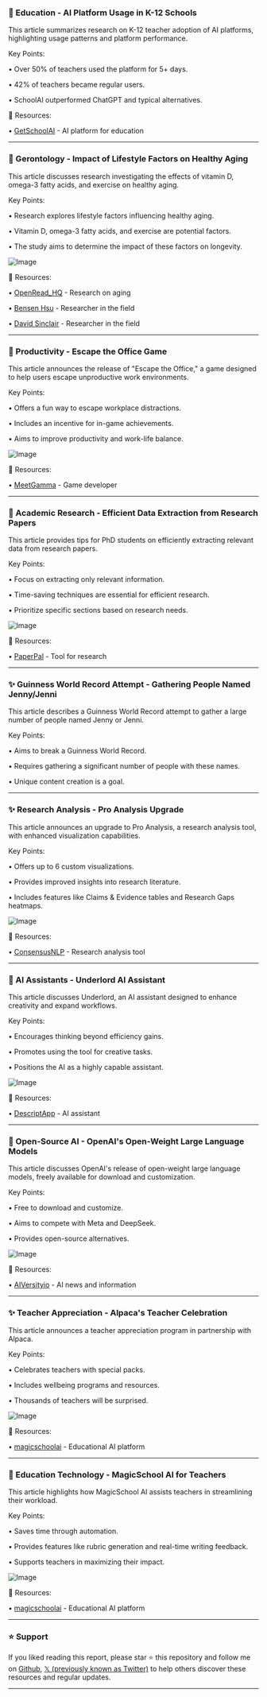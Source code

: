 ### 🤖 Education - AI Platform Usage in K-12 Schools

This article summarizes research on K-12 teacher adoption of AI platforms, highlighting usage patterns and platform performance.

Key Points:

• Over 50% of teachers used the platform for 5+ days.


• 42% of teachers became regular users.


• SchoolAI outperformed ChatGPT and typical alternatives.



🔗 Resources:

• [GetSchoolAI](https://x.com/GetSchoolAI) - AI platform for education


---
### 🤖 Gerontology -  Impact of Lifestyle Factors on Healthy Aging

This article discusses research investigating the effects of vitamin D, omega-3 fatty acids, and exercise on healthy aging.

Key Points:

• Research explores lifestyle factors influencing healthy aging.


• Vitamin D, omega-3 fatty acids, and exercise are potential factors.


• The study aims to determine the impact of these factors on longevity.



![Image](https://pbs.twimg.com/media/GyKv3zibAAA6_ua?format=jpg&name=small)

🔗 Resources:

• [OpenRead_HQ](https://x.com/OpenRead_HQ) -  Research on aging


• [Bensen Hsu](https://x.com/BensenHsu) - Researcher in the field


• [David Sinclair](https://x.com/davidasinclair) - Researcher in the field


---
### 🚀 Productivity - Escape the Office Game

This article announces the release of "Escape the Office," a game designed to help users escape unproductive work environments.

Key Points:

• Offers a fun way to escape workplace distractions.


• Includes an incentive for in-game achievements.


• Aims to improve productivity and work-life balance.



![Image](https://pbs.twimg.com/amplify_video_thumb/1955309898079563777/img/HU6mX2wk0bgxYYVO.jpg)

🔗 Resources:

• [MeetGamma](https://x.com/MeetGamma) - Game developer


---
### 🤖 Academic Research - Efficient Data Extraction from Research Papers

This article provides tips for PhD students on efficiently extracting relevant data from research papers.

Key Points:

•  Focus on extracting only relevant information.


•  Time-saving techniques are essential for efficient research.


•  Prioritize specific sections based on research needs.


![Image](https://pbs.twimg.com/amplify_video_thumb/1947583562594541568/img/3BrGY2VfEZDcSqxl.jpg)

🔗 Resources:

• [PaperPal](https://x.com/teampaperpal) - Tool for research


---
### ✨ Guinness World Record Attempt - Gathering People Named Jenny/Jenni

This article describes a Guinness World Record attempt to gather a large number of people named Jenny or Jenni.

Key Points:

• Aims to break a Guinness World Record.


•  Requires gathering a significant number of people with these names.


•  Unique content creation is a goal.


---
### ✨ Research Analysis - Pro Analysis Upgrade

This article announces an upgrade to Pro Analysis, a research analysis tool, with enhanced visualization capabilities.

Key Points:

• Offers up to 6 custom visualizations.


•  Provides improved insights into research literature.


•  Includes features like Claims & Evidence tables and Research Gaps heatmaps.



![Image](https://pbs.twimg.com/amplify_video_thumb/1953867057948504069/img/Ln2WNnCULIUiXc9b.jpg)

🔗 Resources:

• [ConsensusNLP](https://x.com/ConsensusNLP) - Research analysis tool


---
### 🚀 AI Assistants -  Underlord AI Assistant

This article discusses Underlord, an AI assistant designed to enhance creativity and expand workflows.

Key Points:

• Encourages thinking beyond efficiency gains.


•  Promotes using the tool for creative tasks.


•  Positions the AI as a highly capable assistant.



![Image](https://pbs.twimg.com/media/Gx1-HQTWgAAOKpl?format=jpg&name=small)

🔗 Resources:

• [DescriptApp](https://x.com/DescriptApp) - AI assistant


---
### 🤖 Open-Source AI - OpenAI's Open-Weight Large Language Models

This article discusses OpenAI's release of open-weight large language models, freely available for download and customization.

Key Points:

•  Free to download and customize.


•  Aims to compete with Meta and DeepSeek.


•  Provides open-source alternatives.



![Image](https://pbs.twimg.com/media/GxtavP7XsAAXVfO?format=jpg&name=small)

🔗 Resources:

• [AIVersityio](https://x.com/AIVersityio) -  AI news and information


---
### ✨ Teacher Appreciation - Alpaca's Teacher Celebration

This article announces a teacher appreciation program in partnership with Alpaca.

Key Points:

•  Celebrates teachers with special packs.


•  Includes wellbeing programs and resources.


•  Thousands of teachers will be surprised.


![Image](https://pbs.twimg.com/media/Gxs8MblXEAA51G6?format=jpg&name=small)

🔗 Resources:

• [magicschoolai](https://x.com/magicschoolai) - Educational AI platform


---
### 🤖 Education Technology - MagicSchool AI for Teachers

This article highlights how MagicSchool AI assists teachers in streamlining their workload.

Key Points:

•  Saves time through automation.


•  Provides features like rubric generation and real-time writing feedback.


•  Supports teachers in maximizing their impact.



![Image](https://pbs.twimg.com/media/GxnEbG2XEAA80RK.jpg)

🔗 Resources:

• [magicschoolai](https://x.com/magicschoolai) - Educational AI platform


---

### ⭐️ Support

If you liked reading this report, please star ⭐️ this repository and follow me on [Github](https://github.com/Drix10), [𝕏 (previously known as Twitter)](https://x.com/DRIX_10_) to help others discover these resources and regular updates.

---